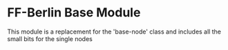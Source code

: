 # FF-Berlin Base Module

This module is a replacement for the 'base-node' class and includes all the small bits for the single nodes


